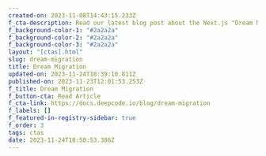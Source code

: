 ```yaml
---
created-on: 2023-11-08T14:43:15.233Z
f_cta-description: Read our latest blog post about the Next.js "Dream Migration."
f_background-color-1: "#2a2a2a"
f_background-color-2: "#2a2a2a"
f_background-color-3: "#2a2a2a"
layout: "[ctas].html"
slug: dream-migration
title: Dream Migration
updated-on: 2023-11-24T18:39:10.811Z
published-on: 2023-11-23T12:01:53.253Z
f_title: Dream Migration
f_button-cta: Read Article
f_cta-link: https://docs.deepcode.io/blog/dream-migration
f_labels: []
f_featured-in-registry-sidebar: true
f_order: 3
tags: ctas
date: 2023-11-24T18:50:53.386Z
---
```

